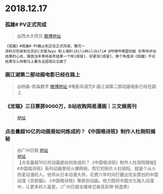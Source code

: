# 2018.12.17


### 孤雄# PV正式完成

> @西木大师兄  [微博地址](https://weibo.com/2056057921/H7FSv6scX)  
```
《孤雄》#孤雄# PV截止到正在正式完成，撒花～
资料分别发到北京@三文娱3wyu 和上海Blibili#bilibili# @哔哩哔哩国创姬 后等待评估结果的心态，跟我当年等待高考结果一个样[感冒]，好紧张[感冒]，换个角度讲《孤雄》不论结果怎么样都马上要与全国观众见面了 ​​​​ 
```



### 画江湖第二部动画电影已经在路上
> @杨磊-若森数字  [微博地址](https://weibo.com/6189713795/H7FILqL50)
>#电影风语咒# 画江湖第二部动画电影已经在路上




### 《龙猫》三日票房9000万，B站收购网易漫画｜三文娱周刊
>[地址](https://weibo.com/ttarticle/p/show?id=2309404318255694095337)


### 点击量超10亿的动画是如何炼成的？《中国唱诗班》制作人杜刚阳揭秘
> @广州日报  [地址](https://weibo.com/1887790981/H7H5EniRo)  
> [地址](http://n.miaopai.com/media/y7ZEpROCqg~PVSWTUYIHQ5XEJcuBlQVm)  
>【点击量超10亿的动画是如何炼成的？《中国唱诗班》制作人杜刚阳揭秘】《中国唱诗班》系列动画曾经火爆网络，而它的制片人杜刚阳，就是个从小热爱动漫的人。他师从日本动漫大师，花费六年时间打磨出完全原创的中国动漫《京剧猫》、《中国唱诗班》等原创动画。他力图将中国文化融入动漫中，让更多的人喜爱。（广州日报全媒体记者高凯珅 杨逸男）  